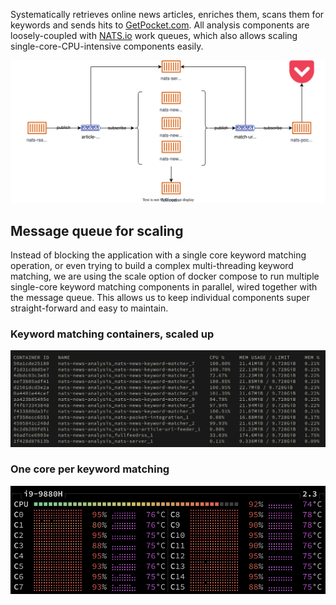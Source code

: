 Systematically retrieves online news articles, enriches them, scans them for keywords and sends hits to [GetPocket.com](https://getpocket.com/). All analysis components are loosely-coupled with [NATS.io](https://nats.io/) work queues, which also allows scaling single-core-CPU-intensive components easily.

![](architecture.drawio.svg)



## Message queue for scaling

Instead of blocking the application with a single core keyword matching operation, or even trying to build a complex multi-threading keyword matching, we are using the scale option of docker compose to run multiple single-core keyword matching components in parallel, wired together with the message queue. This allows us to keep individual components super straight-forward and easy to maintain.


### Keyword matching containers, scaled up
![](docker-container.png)


### One core per keyword matching
![](cpu-cores.png)